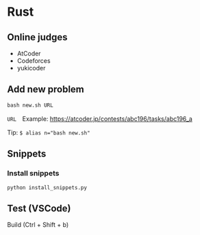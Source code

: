 # Rust 

## Online judges
- AtCoder
- Codeforces
- yukicoder

## Add new problem
```
bash new.sh URL
```

`URL`　Example: https://atcoder.jp/contests/abc196/tasks/abc196_a

Tip: `$ alias n="bash new.sh"`

## Snippets

### Install snippets
```
python install_snippets.py
```

## Test (VSCode)
Build (Ctrl + Shift + b)

